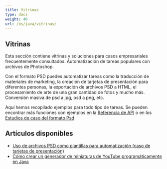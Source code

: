 ```yaml
---
title: Vitrinas
type: docs
weight: 40
url: /es/java/vitrinas/
---
```


## **Vitrinas**
Esta sección contiene vitrinas y soluciones para casos empresariales frecuentemente consultados. Automatización de tareas populares con archivos de Photoshop.

Con el formato PSD puedes automatizar tareas como la traducción de materiales de marketing, la creación de tarjetas de presentación para diferentes personas, la exportación de archivos PSD a HTML, el procesamiento de arte de una gran cantidad de fotos y mucho más. Conversión masiva de psd a jpg, psd a png, etc.

Aquí hemos recopilado ejemplos para todo tipo de tareas. Se pueden encontrar más funciones con ejemplos en la [Referencia de API](https://reference.aspose.com/psd/net) o en los [Estudios de caso del formato Psd](https://downloads.aspose.com/corporate/case-studies/aspose.psd/)

## **Artículos disponibles**
- [Uso de archivos PSD como plantillas para automatización (caso de tarjetas de presentación)](https://docs.aspose.com/display/psdnet/Using+PSD+files+as+templates+for+automation+-+Business+Cards+Case)
- [Cómo crear un generador de miniaturas de YouTube programáticamente en Java](/psd/es/java/how-to-create-youtube-thumbnail-generator-programmatically-in-java/)

